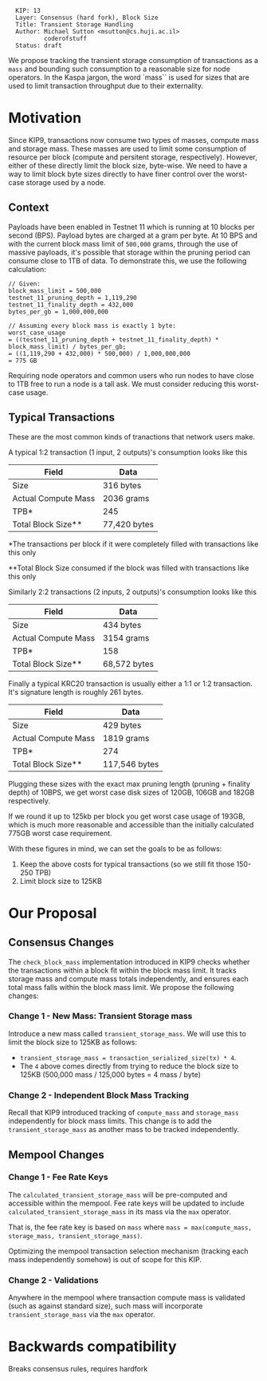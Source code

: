 ```
  KIP: 13
  Layer: Consensus (hard fork), Block Size
  Title: Transient Storage Handling
  Author: Michael Sutton <msutton@cs.huji.ac.il>
          coderofstuff
  Status: draft
```

We propose tracking the transient storage consumption of transactions as a `mass` and bounding such consumption to a reasonable size for node operators. In the Kaspa jargon, the word `mass`` is used for sizes that are used to limit transaction throughput due to their externality.

# Motivation

Since KIP9, transactions now consume two types of masses, compute mass and storage mass. These masses are used to limit some consumption of resource per block (compute and persitent storage, respectively). However, either of these directly limit the block size, byte-wise. We need to have a way to limit block byte sizes directly to have finer control over the worst-case storage used by a node.

## Context

Payloads have been enabled in Testnet 11 which is running at 10 blocks per second (BPS). Payload bytes are charged at a gram per byte. At 10 BPS and with the current block mass limit of `500,000` grams, through the use of massive payloads, it's possible that storage within the pruning period can consume close to 1TB of data. To demonstrate this, we use the following calculation:

```
// Given:
block_mass_limit = 500,000
testnet_11_pruning_depth = 1,119,290
testnet_11_finality_depth = 432,000
bytes_per_gb = 1,000,000,000
```

```
// Assuming every block mass is exactly 1 byte:
worst_case_usage
= ((testnet_11_pruning_depth + testnet_11_finality_depth) * block_mass_limit) / bytes_per_gb;
= ((1,119,290 + 432,000) * 500,000) / 1,000,000,000
= 775 GB
```

Requiring node operators and common users who run nodes to have close to 1TB free to run a node is a tall ask. We must consider reducing this worst-case usage.

## Typical Transactions

These are the most common kinds of tranactions that network users make.

A typical 1:2 transaction (1 input, 2 outputs)'s consumption looks like this

|Field|Data|
| --- | --- |
| Size | 316 bytes |
| Actual  Compute Mass | 2036 grams |
| TPB* | 245 |
| Total Block Size** | 77,420 bytes |

*The transactions per block if it were completely filled with transactions like this only

**Total Block Size consumed if the block was filled with transactions like this only

Similarly 2:2 transactions (2 inputs, 2 outputs)'s consumption looks like this

|Field|Data|
| --- | --- |
| Size | 434 bytes |
| Actual Compute Mass | 3154 grams |
| TPB* | 158 |
| Total Block Size** | 68,572 bytes |

Finally a typical KRC20 transaction is usually either a 1:1 or 1:2 transaction. It's signature length is roughly 261 bytes.

|Field|Data|
| --- | --- |
| Size | 429 bytes |
| Actual  Compute Mass | 1819 grams |
| TPB* | 274 |
| Total Block Size** | 117,546 bytes |

Plugging these sizes with the exact max pruning length (pruning + finality depth) of 10BPS, we get worst case disk sizes of 120GB, 106GB and 182GB respectively. 

If we round it up to 125kb per block you get worst case usage of 193GB, which is much more reasonable and accessible than the initially calculated 775GB worst case requirement.

With these figures in mind, we can set the goals to be as follows:
1. Keep the above costs for typical transactions (so we still fit those 150-250 TPB) 
2. Limit block size to 125KB

# Our Proposal

## Consensus Changes

The `check_block_mass` implementation introduced in KIP9 checks whether the transactions within a block fit within the block mass limit. It tracks storage mass and compute mass totals independently, and ensures each total mass falls within the block mass limit. We propose the following changes:

### Change 1 - New Mass: Transient Storage mass

Introduce a new mass called `transient_storage_mass`. We will use this to limit the block size to 125KB as follows:
- `transient_storage_mass = transaction_serialized_size(tx) * 4`.
- The `4` above comes directly from trying to reduce the block size to 125KB (500,000 mass / 125,000 bytes = 4 mass / byte)

### Change 2 - Independent Block Mass Tracking
Recall that KIP9 introduced tracking of `compute_mass` and `storage_mass` independently for block mass limits. This change is to add the `transient_storage_mass` as another mass to be tracked independently.

## Mempool Changes

### Change 1 - Fee Rate Keys

The `calculated_transient_storage_mass` will be pre-computed and accessible within the mempool. Fee rate keys will be updated to include `calculated_transient_storage_mass` in its mass via the `max` operator.

That is, the fee rate key is based on `mass` where `mass = max(compute_mass, storage_mass, transient_storage_mass)`.

Optimizing the mempool transaction selection mechanism (tracking each mass independently somehow) is out of scope for this KIP.

### Change 2 - Validations

Anywhere in the mempool where transaction compute mass is validated (such as against standard size), such mass will incorporate `transient_storage_mass` via the `max` operator.

# Backwards compatibility
Breaks consensus rules, requires hardfork
